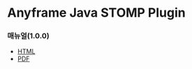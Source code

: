 Anyframe Java STOMP Plugin
====

### 매뉴얼(1.0.0)
* [HTML](http://dev.anyframejava.org/docs/anyframe/plugin/optional/stomp/1.0.0/reference/htmlsingle/stomp.html)
* [PDF](http://dev.anyframejava.org/docs/anyframe/plugin/optional/stomp/1.0.0/reference/pdf/stomp-1.0.0.pdf)


